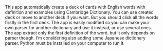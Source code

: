 This app automatically create a deck of cards with English words with definition and examples using Cambridge Dictionary.
You can use created deck or move to another deck if you want. But you should click all the words firstly in the first deck.
The app is easily modified so you can make your own parser for another dictionary and use it instead, or use several ones.
The app extract only the first definition of the word, but it only depends on parser though.
I'm considering also adding some Japanese dictionary parser. 
Python must be installed on your computer to run it.
